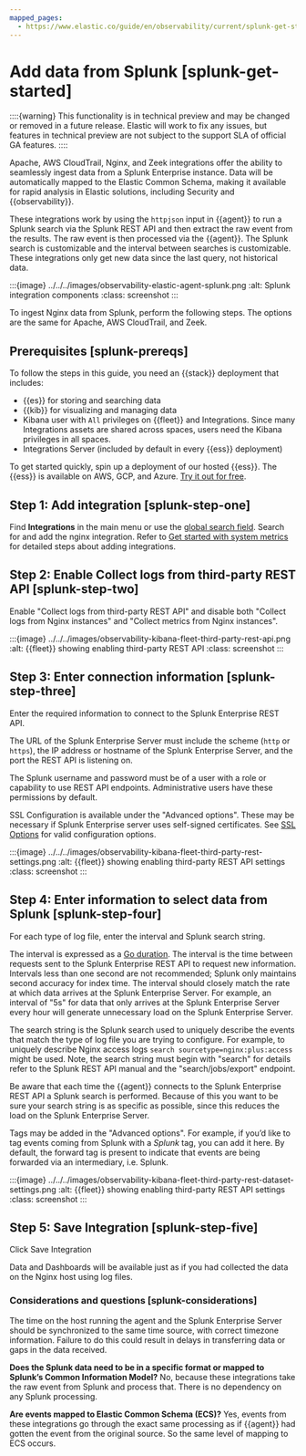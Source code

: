 ```yaml
---
mapped_pages:
  - https://www.elastic.co/guide/en/observability/current/splunk-get-started.html
---
```


# Add data from Splunk [splunk-get-started]

::::{warning}
This functionality is in technical preview and may be changed or removed in a future release. Elastic will work to fix any issues, but features in technical preview are not subject to the support SLA of official GA features.
::::


Apache, AWS CloudTrail, Nginx, and Zeek integrations offer the ability to seamlessly ingest data from a Splunk Enterprise instance.  Data will be automatically mapped to the Elastic Common Schema, making it available for rapid analysis in Elastic solutions, including Security and {{observability}}.

These integrations work by using the `httpjson` input in {{agent}} to run a Splunk search via the Splunk REST API and then extract the raw event from the results.  The raw event is then processed via the {{agent}}.  The Splunk search is customizable and the interval between searches is customizable.  These integrations only get new data since the last query, not historical data.

:::{image} ../../../images/observability-elastic-agent-splunk.png
:alt: Splunk integration components
:class: screenshot
:::

To ingest Nginx data from Splunk, perform the following steps. The options are the same for Apache, AWS CloudTrail, and Zeek.


## Prerequisites [splunk-prereqs]

To follow the steps in this guide, you need an {{stack}} deployment that includes:

* {{es}} for storing and searching data
* {{kib}} for visualizing and managing data
* Kibana user with `All` privileges on {{fleet}} and Integrations. Since many Integrations assets are shared across spaces, users need the Kibana privileges in all spaces.
* Integrations Server (included by default in every {{ess}} deployment)

To get started quickly, spin up a deployment of our hosted {{ess}}. The {{ess}} is available on AWS, GCP, and Azure. [Try it out for free](https://cloud.elastic.co/registration?page=docs&placement=docs-body).


## Step 1: Add integration [splunk-step-one]

Find **Integrations** in the main menu or use the [global search field](/explore-analyze/find-and-organize/find-apps-and-objects.md). Search for and add the nginx integration. Refer to [Get started with system metrics](../infra-and-hosts/get-started-with-system-metrics.md) for detailed steps about adding integrations.


## Step 2: Enable Collect logs from third-party REST API [splunk-step-two]

Enable "Collect logs from third-party REST API" and disable both "Collect logs from Nginx instances" and "Collect metrics from Nginx instances".

:::{image} ../../../images/observability-kibana-fleet-third-party-rest-api.png
:alt: {{fleet}} showing enabling third-party REST API
:class: screenshot
:::


## Step 3: Enter connection information [splunk-step-three]

Enter the required information to connect to the Splunk Enterprise REST API.

The URL of the Splunk Enterprise Server must include the scheme (`http` or `https`), the IP address or hostname of the Splunk Enterprise Server, and the port the REST API is listening on.

The Splunk username and password must be of a user with a role or capability to use REST API endpoints.  Administrative users have these permissions by default.

SSL Configuration is available under the "Advanced options".  These may be necessary if Splunk Enterprise server uses self-signed certificates.  See [SSL Options](https://www.elastic.co/guide/en/beats/filebeat/current/configuration-ssl.html) for valid configuration options.

:::{image} ../../../images/observability-kibana-fleet-third-party-rest-settings.png
:alt: {{fleet}} showing enabling third-party REST API settings
:class: screenshot
:::


## Step 4: Enter information to select data from Splunk [splunk-step-four]

For each type of log file, enter the interval and Splunk search string.

The interval is expressed as a [Go duration](https://golang.org/pkg/time/#ParseDuration).  The interval is the time between requests sent to the Splunk Enterprise REST API to request new information.  Intervals less than one second are not recommended; Splunk only maintains second accuracy for index time. The interval should closely match the rate at which data arrives at the Splunk Enterprise Server.  For example, an interval of "5s" for data that only arrives at the Splunk Enterprise Server every hour will generate unnecessary load on the Splunk Enterprise Server.

The search string is the Splunk search used to uniquely describe the events that match the type of log file you are trying to configure. For example, to uniquely describe Nginx access logs `search sourcetype=nginx:plus:access` might be used.  Note, the search string must begin with "search" for details refer to the Splunk REST API manual and the "search/jobs/export" endpoint.

Be aware that each time the {{agent}} connects to the Splunk Enterprise REST API a Splunk search is performed.  Because of this you want to be sure your search string is as specific as possible, since this reduces the load on the Splunk Enterprise Server.

Tags may be added in the "Advanced options".  For example, if you’d like to tag events coming from Splunk with a *Splunk* tag, you can add it here.  By default, the forward tag is present to indicate that events are being forwarded via an intermediary, i.e. Splunk.

:::{image} ../../../images/observability-kibana-fleet-third-party-rest-dataset-settings.png
:alt: {{fleet}} showing enabling third-party REST API settings
:class: screenshot
:::


## Step 5: Save Integration [splunk-step-five]

Click Save Integration

Data and Dashboards will be available just as if you had collected the data on the Nginx host using log files.


### Considerations and questions [splunk-considerations]

The time on the host running the agent and the Splunk Enterprise Server should be synchronized to the same time source, with correct timezone information.  Failure to do this could result in delays in transferring data or gaps in the data received.

**Does the Splunk data need to be in a specific format or mapped to Splunk’s Common Information Model?**  No, because these integrations take the raw event from Splunk and process that.  There is no dependency on any Splunk processing.

**Are events mapped to Elastic Common Schema (ECS)?**  Yes, events from these integrations go through the exact same processing as if {{agent}} had gotten the event from the original source.  So the same level of mapping to ECS occurs.
